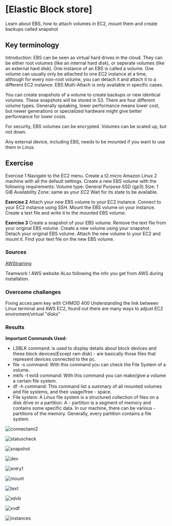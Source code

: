 # [Elastic Block store]

Learn about EBS, how to attach volumes in EC2, mount them and create backups called snapshot

## Key terminology
Introduction:
EBS can be seen as virtual hard drives in the cloud. They can be either root volumes (like an internal hard disk), or seperate volumes (like an external hard disk). One instance of an EBS is called a volume. One volume can usually only be attached to one EC2 instance at a time, although for every non-root volume, you can detach it and attach it to a different EC2 instance. EBS Multi-Attach is only available in specific cases.

You can create snapshots of a volume to create backups or new identical volumes. These snapshots will be stored in S3.
There are four different volume types. Generally speaking, lower performance means lower cost, but newer generations or specialized hardware might give better performance for lower costs.

For security, EBS volumes can be encrypted. Volumes can be scaled up, but not down.

Any external device, including EBS, needs to be mounted if you want to use them in Linux.


## Exercise
Exercise 1
Navigate to the EC2 menu.
Create a t2.micro Amazon Linux 2 machine with all the default settings.
Create a new EBS volume with the following requirements:
Volume type: General Purpose SSD (gp3)
Size: 1 GiB
Availability Zone: same as your EC2
Wait for its state to be available.

**Exercise 2**
Attach your new EBS volume to your EC2 instance.
Connect to your EC2 instance using SSH.
Mount the EBS volume on your instance.
Create a text file and write it to the mounted EBS volume.

**Exercise 3**
Create a snapshot of your EBS volume.
Remove the text file from your original EBS volume.
Create a new volume using your snapshot.
Detach your original EBS volume.
Attach the new volume to your EC2 and mount it.
Find your text file on the new EBS volume.

### Sources

[AWStraining](https://aws.amazon.com/training/digital/?cta=tctopbanner)

Teamwork ! 
AWS website
ALso following the info you get from AWS during installation.

### Overcome challanges
Fixing acces.pem key with CHMOD 400
Understanding the link between Linux terminal and AWS EC2, found out there are many ways to adjust EC2 enviroment/virtual "disks"

### Results

**Important Commands Used:**

- LSBLK command: is used to display details about block devices and these block devices(Except ram disk) - are basically those files that represent devices connected to the pc.
- file -s command: With this command you can check the File System of a volume.
- mkfs -t ext4 command: With this command you can make/give a volume a certain file system.
- df -h command: This command list a summary of all mounted volumes and file systems, and their usage/free - space.
- File system: A Linux file system is a structured collection of files on a disk drive or a partition. A - partition is a segment of memory and contains some specific data. In our machine, there can be various - partitions of the memory. Generally, every partition contains a file system.

![connectami2](../00_includes/connect%20ami2aws.png)

![statuscheck](../00_includes/statuscheck.png)

![snapshot](../00_includes/Created%20snapshot.png)

![dev](../00_includes/dev%20entrypoint.png)

![entry1](../00_includes/Entrypoint1.png)

![mount](../00_includes/Mounting.png)

![text](../00_includes/textfile.png)

![xdvb](../00_includes/XDVB1.png)

![xvdf](../00_includes/XVDF.png)

![instances](../00_includes/instances.png)